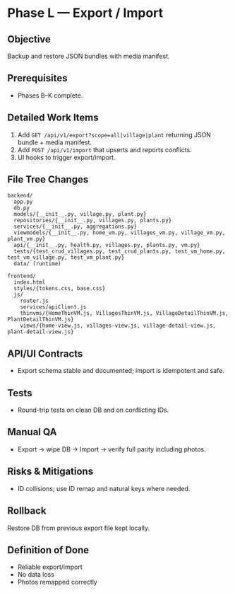 # Phase L — Export / Import
## Objective
Backup and restore JSON bundles with media manifest.

## Prerequisites
- Phases B–K complete.

## Detailed Work Items
1. Add `GET /api/v1/export?scope=all|village|plant` returning JSON bundle + media manifest.
2. Add `POST /api/v1/import` that upserts and reports conflicts.
3. UI hooks to trigger export/import.

## File Tree Changes
```
backend/
  app.py
  db.py
  models/{__init__.py, village.py, plant.py}
  repositories/{__init__.py, villages.py, plants.py}
  services/{__init__.py, aggregations.py}
  viewmodels/{__init__.py, home_vm.py, villages_vm.py, village_vm.py, plant_vm.py}
  api/{__init__.py, health.py, villages.py, plants.py, vm.py}
  tests/{test_crud_villages.py, test_crud_plants.py, test_vm_home.py, test_vm_village.py, test_vm_plant.py}
  data/ (runtime)
```

```
frontend/
  index.html
  styles/{tokens.css, base.css}
  js/
    router.js
    services/apiClient.js
    thinvms/{HomeThinVM.js, VillagesThinVM.js, VillageDetailThinVM.js, PlantDetailThinVM.js}
    views/{home-view.js, villages-view.js, village-detail-view.js, plant-detail-view.js}
```

## API/UI Contracts
- Export schema stable and documented; import is idempotent and safe.

## Tests
- Round-trip tests on clean DB and on conflicting IDs.

## Manual QA
- Export → wipe DB → Import → verify full parity including photos.

## Risks & Mitigations
- ID collisions; use ID remap and natural keys where needed.

## Rollback
Restore DB from previous export file kept locally.

## Definition of Done
- Reliable export/import
- No data loss
- Photos remapped correctly
